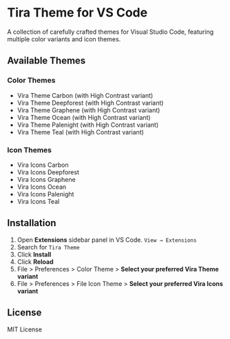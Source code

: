 # Tira Theme for VS Code

A collection of carefully crafted themes for Visual Studio Code, featuring multiple color variants and icon themes.

## Available Themes

### Color Themes
- Vira Theme Carbon (with High Contrast variant)
- Vira Theme Deepforest (with High Contrast variant)
- Vira Theme Graphene (with High Contrast variant)
- Vira Theme Ocean (with High Contrast variant)
- Vira Theme Palenight (with High Contrast variant)
- Vira Theme Teal (with High Contrast variant)

### Icon Themes
- Vira Icons Carbon
- Vira Icons Deepforest
- Vira Icons Graphene
- Vira Icons Ocean
- Vira Icons Palenight
- Vira Icons Teal

## Installation

1. Open **Extensions** sidebar panel in VS Code. `View → Extensions`
2. Search for `Tira Theme`
3. Click **Install**
4. Click **Reload**
5. File > Preferences > Color Theme > **Select your preferred Vira Theme variant**
6. File > Preferences > File Icon Theme > **Select your preferred Vira Icons variant**

## License

MIT License
